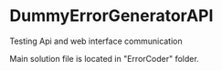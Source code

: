 # DummyErrorGeneratorAPI
Testing Api and web interface communication


Main solution file is located in "ErrorCoder" folder. 
